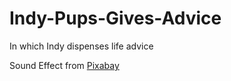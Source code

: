 # Indy-Pups-Gives-Advice
In which Indy dispenses life advice


Sound Effect from <a href="https://pixabay.com/sound-effects/?utm_source=link-attribution&amp;utm_medium=referral&amp;utm_campaign=music&amp;utm_content=72517">Pixabay</a>